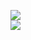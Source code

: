 [![](https://img.shields.io/badge/Made%20With-Github%20Spray-lightgrey.svg?style=for-the-badge&logo=github)](https://github.com/Annihil/github-spray#5673)  
[![](https://i.imgur.com/2DrTn0Z.gif)](https://github.com/Annihil/github-spray)